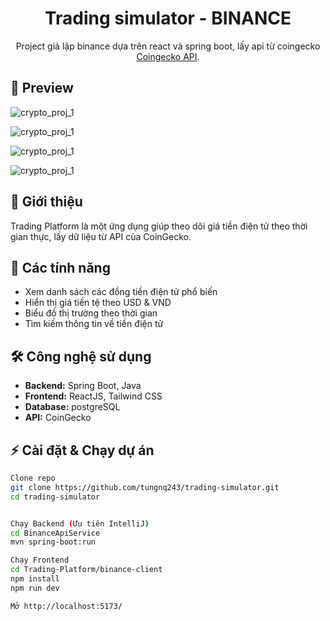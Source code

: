 <div align="center">
  
# Trading simulator - BINANCE

</div>

<div align="center">
  
Project giả lập binance dựa trên react và spring boot, lấy api từ coingecko [Coingecko API](https://www.coingecko.com/). 

 

</div>

## 🔎 Preview 

![crypto_proj_1](https://private-user-images.githubusercontent.com/129868244/412332321-9b703468-24cf-4669-9cd3-a676f7054d43.png?jwt=eyJhbGciOiJIUzI1NiIsInR5cCI6IkpXVCJ9.eyJpc3MiOiJnaXRodWIuY29tIiwiYXVkIjoicmF3LmdpdGh1YnVzZXJjb250ZW50LmNvbSIsImtleSI6ImtleTUiLCJleHAiOjE3MzkzNDk4NTEsIm5iZiI6MTczOTM0OTU1MSwicGF0aCI6Ii8xMjk4NjgyNDQvNDEyMzMyMzIxLTliNzAzNDY4LTI0Y2YtNDY2OS05Y2QzLWE2NzZmNzA1NGQ0My5wbmc_WC1BbXotQWxnb3JpdGhtPUFXUzQtSE1BQy1TSEEyNTYmWC1BbXotQ3JlZGVudGlhbD1BS0lBVkNPRFlMU0E1M1BRSzRaQSUyRjIwMjUwMjEyJTJGdXMtZWFzdC0xJTJGczMlMkZhd3M0X3JlcXVlc3QmWC1BbXotRGF0ZT0yMDI1MDIxMlQwODM5MTFaJlgtQW16LUV4cGlyZXM9MzAwJlgtQW16LVNpZ25hdHVyZT1jNDM1NmU0NjFlYzhhYzdhNWUyMjAxNzhkNWFjNDk2MjkyODk0NDU1YzcxOTE0MWY0MmQ1MGZiOGQxMjBmYjU0JlgtQW16LVNpZ25lZEhlYWRlcnM9aG9zdCJ9.YVqm9sjBa2ceLG0G2UXfxkXSU-ne7OQ2ufDmY3RXlnQ)

![crypto_proj_1](https://private-user-images.githubusercontent.com/129868244/412332922-538f88a0-470e-46b0-b374-1142a874f456.png?jwt=eyJhbGciOiJIUzI1NiIsInR5cCI6IkpXVCJ9.eyJpc3MiOiJnaXRodWIuY29tIiwiYXVkIjoicmF3LmdpdGh1YnVzZXJjb250ZW50LmNvbSIsImtleSI6ImtleTUiLCJleHAiOjE3MzkzNDk4ODEsIm5iZiI6MTczOTM0OTU4MSwicGF0aCI6Ii8xMjk4NjgyNDQvNDEyMzMyOTIyLTUzOGY4OGEwLTQ3MGUtNDZiMC1iMzc0LTExNDJhODc0ZjQ1Ni5wbmc_WC1BbXotQWxnb3JpdGhtPUFXUzQtSE1BQy1TSEEyNTYmWC1BbXotQ3JlZGVudGlhbD1BS0lBVkNPRFlMU0E1M1BRSzRaQSUyRjIwMjUwMjEyJTJGdXMtZWFzdC0xJTJGczMlMkZhd3M0X3JlcXVlc3QmWC1BbXotRGF0ZT0yMDI1MDIxMlQwODM5NDFaJlgtQW16LUV4cGlyZXM9MzAwJlgtQW16LVNpZ25hdHVyZT1iZjk0N2ZjOTQ0NTRiNDA4NTNiNjU4NGYwZTZlZjYxMGVjNGM3ZWU4ODk5MDBhMmRjZWUwNTcyN2FhMGRjZDgzJlgtQW16LVNpZ25lZEhlYWRlcnM9aG9zdCJ9.yVpBZt9kYADAFFS7BQCdFasZQFd1TFqW1CJY-sJhabQ)

![crypto_proj_1](https://private-user-images.githubusercontent.com/129868244/412333166-bed7a765-474f-41dd-b3dc-eb8bc27e7cca.png?jwt=eyJhbGciOiJIUzI1NiIsInR5cCI6IkpXVCJ9.eyJpc3MiOiJnaXRodWIuY29tIiwiYXVkIjoicmF3LmdpdGh1YnVzZXJjb250ZW50LmNvbSIsImtleSI6ImtleTUiLCJleHAiOjE3MzkzNDk4OTcsIm5iZiI6MTczOTM0OTU5NywicGF0aCI6Ii8xMjk4NjgyNDQvNDEyMzMzMTY2LWJlZDdhNzY1LTQ3NGYtNDFkZC1iM2RjLWViOGJjMjdlN2NjYS5wbmc_WC1BbXotQWxnb3JpdGhtPUFXUzQtSE1BQy1TSEEyNTYmWC1BbXotQ3JlZGVudGlhbD1BS0lBVkNPRFlMU0E1M1BRSzRaQSUyRjIwMjUwMjEyJTJGdXMtZWFzdC0xJTJGczMlMkZhd3M0X3JlcXVlc3QmWC1BbXotRGF0ZT0yMDI1MDIxMlQwODM5NTdaJlgtQW16LUV4cGlyZXM9MzAwJlgtQW16LVNpZ25hdHVyZT1lOTkxODU5MGFkMWFmNzAxOGVjZDJjYzBjZDlmN2U4NDUwNWRjY2VjNTU4ZmZlYWQ4NzJkYzJlOTNkNmU3M2YwJlgtQW16LVNpZ25lZEhlYWRlcnM9aG9zdCJ9.EeWBkN5z3OvGtN-spPt3NXLjHaBtq3KTyRl9m0JwKgo)

![crypto_proj_1](https://private-user-images.githubusercontent.com/129868244/412333718-97f14df8-6057-4d32-820c-c66a3a074030.png?jwt=eyJhbGciOiJIUzI1NiIsInR5cCI6IkpXVCJ9.eyJpc3MiOiJnaXRodWIuY29tIiwiYXVkIjoicmF3LmdpdGh1YnVzZXJjb250ZW50LmNvbSIsImtleSI6ImtleTUiLCJleHAiOjE3MzkzNDk5MTYsIm5iZiI6MTczOTM0OTYxNiwicGF0aCI6Ii8xMjk4NjgyNDQvNDEyMzMzNzE4LTk3ZjE0ZGY4LTYwNTctNGQzMi04MjBjLWM2NmEzYTA3NDAzMC5wbmc_WC1BbXotQWxnb3JpdGhtPUFXUzQtSE1BQy1TSEEyNTYmWC1BbXotQ3JlZGVudGlhbD1BS0lBVkNPRFlMU0E1M1BRSzRaQSUyRjIwMjUwMjEyJTJGdXMtZWFzdC0xJTJGczMlMkZhd3M0X3JlcXVlc3QmWC1BbXotRGF0ZT0yMDI1MDIxMlQwODQwMTZaJlgtQW16LUV4cGlyZXM9MzAwJlgtQW16LVNpZ25hdHVyZT1hYzM1MmMwNjk2MmZjODkxMmJlMDMyMzAzODU2NzM4MjQyNDJkNjk2NjNlODlkMDFhNGY4ZDVhNDNhMWI3MjAxJlgtQW16LVNpZ25lZEhlYWRlcnM9aG9zdCJ9.6BZR-e8JX_VcKWfY_UnHo_8HlL8DF0MAguDP07g7HOE)


## 🚀 Giới thiệu  
Trading Platform là một ứng dụng giúp theo dõi giá tiền điện tử theo thời gian thực, lấy dữ liệu từ API của CoinGecko.  

## 📌 Các tính năng  
- Xem danh sách các đồng tiền điện tử phổ biến  
- Hiển thị giá tiền tệ theo USD & VND  
- Biểu đồ thị trường theo thời gian  
- Tìm kiếm thông tin về tiền điện tử  

## 🛠️ Công nghệ sử dụng  
- **Backend:** Spring Boot, Java  
- **Frontend:** ReactJS, Tailwind CSS  
- **Database:** postgreSQL  
- **API:** CoinGecko

## ⚡ Cài đặt & Chạy dự án 
 
```bash
Clone repo
git clone https://github.com/tungnq243/trading-simulator.git
cd trading-simulator


Chạy Backend (Ưu tiên IntelliJ)
cd BinanceApiService
mvn spring-boot:run

Chạy Frontend
cd Trading-Platform/binance-client
npm install
npm run dev

Mở http://localhost:5173/




 



